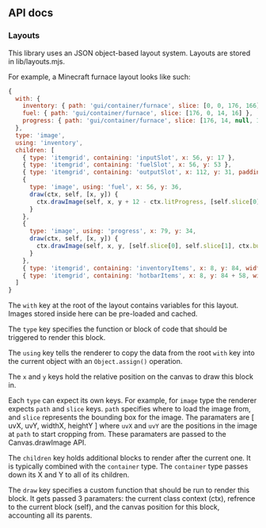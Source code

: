 ## API docs


### Layouts

This library uses an JSON object-based layout system. Layouts are stored in lib/layouts.mjs.

For example, a Minecraft furnace layout looks like such:

```js
{
  with: {
    inventory: { path: 'gui/container/furnace', slice: [0, 0, 176, 166] },
    fuel: { path: 'gui/container/furnace', slice: [176, 0, 14, 16] },
    progress: { path: 'gui/container/furnace', slice: [176, 14, null, 16] },
  },
  type: 'image',
  using: 'inventory',
  children: [
    { type: 'itemgrid', containing: 'inputSlot', x: 56, y: 17 },
    { type: 'itemgrid', containing: 'fuelSlot', x: 56, y: 53 },
    { type: 'itemgrid', containing: 'outputSlot', x: 112, y: 31, padding: 4 },
    {
      type: 'image', using: 'fuel', x: 56, y: 36,
      draw(ctx, self, [x, y]) {
        ctx.drawImage(self, x, y + 12 - ctx.litProgress, [self.slice[0], 12 - ctx.litProgress, self.slice[2], ctx.litProgress + 1])
      }
    },
    {
      type: 'image', using: 'progress', x: 79, y: 34,
      draw(ctx, self, [x, y]) {
        ctx.drawImage(self, x, y, [self.slice[0], self.slice[1], ctx.burnProgress + 1, self.slice[3]])
      }
    },
    { type: 'itemgrid', containing: 'inventoryItems', x: 8, y: 84, width: 9, height: 3 },
    { type: 'itemgrid', containing: 'hotbarItems', x: 8, y: 84 + 58, width: 9, height: 1 }
  ]
}
```

The `with` key at the root of the layout contains variables for this layout. Images stored inside here can be pre-loaded and cached. 

The `type` key specifies the function or block of code that should be triggered to render this block.

The `using` key tells the renderer to copy the data from the root `with` key into the current object with an `Object.assign()` operation.

The `x` and `y` keys hold the relative position on the canvas to draw this block in.

Each `type` can expect its own keys. For example, for `image` type the renderer expects `path` and `slice` keys. `path` specifies where to load the image from, and `slice` represents the bounding box for the image. The paramaters are [ uvX, uvY, widthX, heightY ] where `uvX` and `uvY` are the positions in the image at `path` to start cropping from. These paramaters are passed to the Canvas.drawImage API.

The `children` key holds additional blocks to render after the current one. It is typically combined with the `container` type. The `container` type passes down its X and Y to all of its children.

The `draw` key specifies a custom function that should be run to render this block. It gets passed 3 paramaters: the current class context (ctx), refrence to the current block (self), and the canvas position for this block, accounting all its parents.